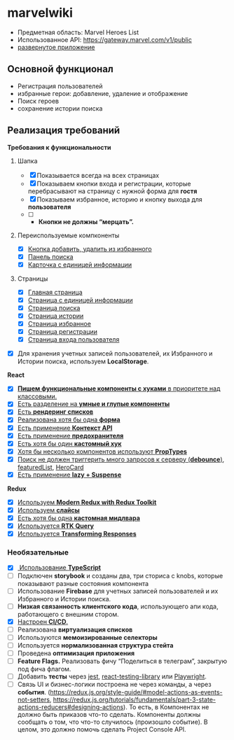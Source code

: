# marvelwiki

- Предметная область: Marvel Heroes List
- Использованное API: https://gateway.marvel.com/v1/public
- [развернутое приложение](https://main--marvelheroeswiki.netlify.app/heroes) 
<h2>Основной функционал</h2>

- Регистрация пользователей
- избранные герои: добавление, удаление и отображение
- Поиск героев
- сохранение истории поиска

<h2>Реализация требований</h2>

**Требования к функциональности**

1. Шапка
   - [x] Показывается всегда на всех страницах
   - [x] Показываем кнопки входа и регистрации, которые перебрасывают на страницу с нужной форма для **гостя**
   - [x] Показываем избранное, историю и кнопку выхода для **пользователя**
   - [ ] - **Кнопки не должны “мерцать”.**
2. Переиспользуемые компконенты

   - [x] [Кнопка добавить, удалить из избранного](https://github.com/hitoryanka/astonMarvel/blob/main/src/components/heroes/Heroes.tsx)
   - [x] [Панель поиска](https://github.com/hitoryanka/astonMarvel/blob/main/src/components/header/search/Search.tsx)
   - [x] [Карточка с единицей информации](https://github.com/hitoryanka/astonMarvel/blob/main/src/components/heroes/Heroes.tsx)

3. Страницы
   - [x] [Главная страница](https://github.com/hitoryanka/astonMarvel/blob/main/src/components/heroes/Heroes.tsx)
   - [x] [Страница с единицей информации](https://github.com/hitoryanka/astonMarvel/blob/main/src/components/hero-page/Hero.tsx)
   - [x] [Страница поиска](https://github.com/hitoryanka/astonMarvel/blob/main/src/components/header/search/Search.tsx)
   - [x] [Страница истории](https://github.com/hitoryanka/astonMarvel/blob/main/src/components/user-page/UserContent.tsx)
   - [x] [Страница избранное](https://github.com/hitoryanka/astonMarvel/blob/main/src/components/user-page/UserContent.tsx)
   - [x] [Страница регистрации](https://github.com/hitoryanka/astonMarvel/blob/main/src/components/auth/SIgnup.tsx)
   - [x] [Страница входа пользователя](https://github.com/hitoryanka/astonMarvel/blob/main/src/components/auth/Signin.tsx)

- [x] Для хранения учетных записей пользователей, их Избранного и Истории поиска, используем **LocalStorage**.

**React**

- [x] [**Пишем функциональные компоненты c хуками** в приоритете над классовыми.](https://github.com/hitoryanka/astonMarvel/tree/main/src/components)
- [x] [Есть разделение на **умные и глупые компоненты**](https://github.com/hitoryanka/astonMarvel/blob/main/src/components/heroes/components/FavoriteButton.tsx)
- [x] [Есть **рендеринг списков**](https://github.com/hitoryanka/astonMarvel/blob/main/src/components/heroes/Heroes.tsx)
- [x] [Реализована хотя бы одна **форма**](https://github.com/hitoryanka/astonMarvel/blob/main/src/components/auth/SIgnup.tsx)
- [x] [Есть применение **Контекст API**](https://github.com/hitoryanka/astonMarvel/blob/main/src/App.tsx)
- [x] [Есть применение **предохранителя**](https://github.com/hitoryanka/astonMarvel/blob/main/src/router.tsx)
- [x] [Есть хотя бы один **кастомный хук**](https://github.com/hitoryanka/astonMarvel/blob/main/src/components/header/search/hooks.ts)
- [x] [Хотя бы несколько компонентов используют **PropTypes**](https://github.com/hitoryanka/astonMarvel/blob/main/src/components/heroes/components/HeroCard.tsx)
- [x] [Поиск не должен триггерить много запросов к серверу (**debounce**)](https://github.com/hitoryanka/astonMarvel/blob/main/src/components/header/search/hooks.ts), [featuredList](https://github.com/hitoryanka/astonMarvel/blob/main/src/components/hero-page/FeaturedList.tsx), [HeroCard](https://github.com/hitoryanka/astonMarvel/blob/main/src/components/heroes/components/HeroCard.tsx)
- [x] [Есть применение **lazy + Suspense**](https://github.com/hitoryanka/astonMarvel/blob/main/src/components/user-page/UserContent.tsx)

**Redux**

- [x] [Используем **Modern Redux with Redux Toolkit**](https://github.com/hitoryanka/astonMarvel/blob/main/src/store/store.ts)
- [x] [Используем **слайсы**](https://github.com/hitoryanka/astonMarvel/blob/main/src/store/features/userSlice.ts)
- [x] [Есть хотя бы одна **кастомная мидлвара**](https://github.com/hitoryanka/astonMarvel/blob/main/src/store/store.ts)
- [x] [Используется **RTK Query**](https://github.com/hitoryanka/astonMarvel/blob/main/src/store/features/charactersApi.ts)
- [x] [Используется **Transforming Responses**](https://github.com/hitoryanka/astonMarvel/blob/main/src/store/features/charactersApi.ts)

<h3>Необязательные</h3>

- [x] [ Использование **TypeScript**](https://github.com/hitoryanka/astonMarvel/blob/main/src/types.d.ts)
- [ ] Подключен **storybook** и созданы два, три сториса с knobs, которые показывают разные состояния компонента
- [ ] Использование **Firebase** для учетных записей пользователей и их Избранного и Истории поиска.
- [ ] **Низкая связанность клиентского кода**, использующего апи кода, работающего с внешним стором.
- [x] [Настроен **CI/CD**.](https://github.com/hitoryanka/astonMarvel/blob/main/.github/workflows/integrate.yml)
- [ ] Реализована **виртуализация списков**
- [ ] Используются **мемоизированные селекторы**
- [ ] Используется **нормализованная структура стейта**
- [ ] Проведена **оптимизация приложения**
- [ ] **Feature Flags.** Реализовать фичу “Поделиться в телеграм”, закрытую под фича флагом.
- [ ] Добавить **тесты** через [jest](https://jestjs.io/ru/), [react-testing-library](https://testing-library.com/docs/react-testing-library/intro/) или [Playwright](https://playwright.dev/).
- [ ] Связь UI и бизнес-логики построена не через команды, а через **события**. (https://redux.js.org/style-guide/#model-actions-as-events-not-setters, https://redux.js.org/tutorials/fundamentals/part-3-state-actions-reducers#designing-actions). То есть, в Компонентах не должно быть приказов что-то сделать. Компоненты должны сообщать о том, что что-то случилось (произошло событие). В целом, это должно помочь сделать Project Console API.
